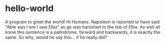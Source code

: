 # hello-world
A program to greet the world!
Hi Humans. Napoleon is reported to have said
"Able was I ere I saw Elba" as ge 
was banished to the Isle of Elba.
As well all know
this sentence is a palindrome. 
forward and backwards, it is exactly the same. 
So why, would he say this... if he really did?
